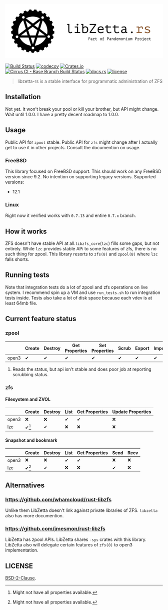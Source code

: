 <p align="center">
  <img src="libzetta.png">
</p>

[![Build Status](https://dev.azure.com/andoriyu/libpandemonium/_apis/build/status/libzetta-rs?branchName=master)](https://dev.azure.com/andoriyu/libpandemonium/_build/latest?definitionId=4&branchName=master)
[![codecov](https://codecov.io/gh/Inner-Heaven/libzetta-rs/branch/master/graph/badge.svg)](https://codecov.io/gh/Inner-Heaven/libzetta-rs)
[![Crates.io](https://img.shields.io/crates/v/libzetta.svg)](https://crates.io/crates/libzetta)
[![Cirrus CI - Base Branch Build Status](https://img.shields.io/cirrus/github/Inner-Heaven/libzetta-rs?label=cirrus-ci)](https://cirrus-ci.com/github/Inner-Heaven/libzetta-rs)
[![docs.rs](https://docs.rs/libzetta/badge.svg)](https://docs.rs/libzetta)
[![license](https://img.shields.io/github/license/Inner-Heaven/libzetta-rs)](https://github.com/Inner-Heaven/libzetta-rs/blob/master/LICENSE)

> libzetta-rs is a stable interface for programmatic administration of ZFS

## Installation

Not yet. It won't break your pool or kill your brother, but API might change. Wait until 1.0.0. I have a pretty decent roadmap to 1.0.0.

## Usage

Public API for `zpool` stable. Public API for `zfs` might change after I actually get to use it in other projects. Consult the documention on usage.

### FreeBSD

This library focused on FreeBSD support. This should work on any FreeBSD version since 9.2. No intention on supporting legacy versions. Supported versions:
 - 12.1

### Linux

Right now it verified works with `0.7.13` and entire `0.7.x` branch.

## How it works

ZFS doesn't have stable API at all.`libzfs_core`(`lzc`) fills some gaps, but not entirely. While `lzc` provides stable APi to some features of zfs, there is no such thing for zpool. This library resorts to `zfs(8)` and `zpool(8)` where `lzc` falls shorts.

## Running tests

Note that integration tests do a lot of zpool and zfs operations on live system. I recommend spin up a VM and use `run_tests.sh` to run integration tests inside. Tests also take a lot of disk space because each vdev is at least 64mb file.

## Current feature status

### zpool

|       | Create | Destroy | Get Properties | Set Properties | Scrub | Export | Import | List Available | Read Status | Add vdev | Replace Disk |
|-------|--------|---------|----------------|----------------|-------|--------|--------|----------------|-------------|----------|--------------|
| open3 | ✔      | ✔       | ✔              | ✔              | ✔     | ✔      | ✔      | ✔              | ✔ ¹         | ✔        | ✔            |

1. Reads the status, but api isn't stable and does poor job at reporting scrubbing status.


### zfs

#### Filesystem and ZVOL

|         | Create    | Destroy     | List     | Get Properties    | Update Properties     |
| ------- | --------- | ----------- | -------- | ----------------- | --------------------- |
| open3   | ❌        | ❌          | ✔        | ✔                 | ❌                    |
| lzc     | ✔[^1]     | ✔           | ❌       | ❌                | ❌                    |

[^1]: Might not have all properties available.

#### Snapshot and bookmark

|       	|  Create 	|   Destroy 	|   List 	|  Get Properties 	|   Send 	| Recv 	|
|-------	|---------	|-----------	|--------	|-----------------	|--------	|------	|
| open3 	| ❌       	| ❌         	| ✔      	| ✔               	| ❌      	| ❌    	|
|  lzc  	| ✔[^1]   	| ✔         	| ❌      	| ❌               	| ✔      	| ❌    	|

[^1]: Might not have all properties available.

## Alternatives

### https://github.com/whamcloud/rust-libzfs

Unlike them LibZetta doesn't link against private libraries of ZFS. `libzetta` also has more documention.

### https://github.com/jmesmon/rust-libzfs

LibZetta has zpool APIs. LibZetta shares `-sys` crates with this library. LibZetta also will delegate certain features of `zfs(8)` to open3 implementation.

## LICENSE

[BSD-2-Clause](LICENSE).
